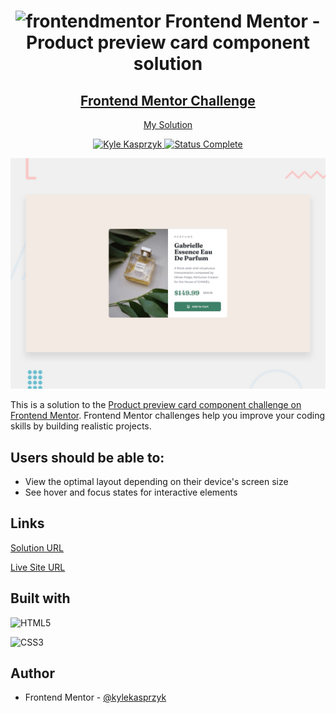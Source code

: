 <div id="top"></div>

<div align="center">
  <h1><img src="https://www.frontendmentor.io/static/images/logo-mobile.svg" alt="frontendmentor"> Frontend Mentor - Product preview card component solution</h1>
  <h2>
    <a href="https://www.frontendmentor.io/challenges/product-preview-card-component-GO7UmttRfa"><strong>Frontend Mentor Challenge</strong></a>  </h2>
    <p>
    <a href="https://www.frontendmentor.io/solutions/product-preview-card-component-Rp7ja0QZh9">My Solution</a>
  </p>
</div>

<!-- bagdes -->
<div align="center">
  <!-- profile -->
  <a href="https://www.frontendmentor.io/profile/kylekasprzyk">
    <img src="https://img.shields.io/badge/Profile-Kyle%20Kasprzyk-blue" alt="Kyle Kasprzyk">
  </a>
  <!-- status -->
    <a href="#">
    <img src="https://img.shields.io/badge/Status-Complete-brightgreen" alt="Status Complete">
  </a>
</div>

![](./design/desktop-preview.jpg)

This is a solution to the [Product preview card component challenge on Frontend Mentor](https://www.frontendmentor.io/challenges/product-preview-card-component-GO7UmttRfa). Frontend Mentor challenges help you improve your coding skills by building realistic projects. 

## Users should be able to:

- View the optimal layout depending on their device's screen size
- See hover and focus states for interactive elements

## Links

[Solution URL](https://www.frontendmentor.io/solutions/product-preview-card-component-Rp7ja0QZh9)

[Live Site URL](https://kylekasprzyk.github.io/Frontend-Mentor-Product-preview-card-component/)

## Built with

![HTML5](https://img.shields.io/badge/html5-%23E34F26.svg?style=plastic&logo=html5&logoColor=white)
  
![CSS3](https://img.shields.io/badge/css3-%231572B6.svg?style=plastic&logo=css3&logoColor=white)

## Author

- Frontend Mentor - [@kylekasprzyk](https://www.frontendmentor.io/profile/kylekasprzyk)
